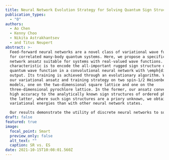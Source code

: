 ```yaml
---
title: Neural Network Evolution Strategy for Solving Quantum Sign Structures
publication_types:
  - "0"
authors:
  - Ao Chen
  - Kenny Choo
  - Nikita Astrakhantsev
  - and Titus Neupert
abstract: >-
  Feed-forward neural networks are a novel class of variational wave functions
  for correlated many-body quantum systems. Here, we propose a specific neural
  network ansatz suitable for systems with real-valued wave functions. Its
  characteristic is to encode the all-important rugged sign structure of a
  quantum wave function in a convolutional neural network with \emph{discrete}
  output. Its training is achieved through an evolutionary algorithm. We test
  our variational ansatz and training strategy on two spin-1/2 Heisenberg
  models, one on the two-dimensional square lattice and one on the
  three-dimensional pyrochlore lattice. In the former, our ansatz converges with
  high accuracy to the analytically known sign structures of ordered phases. In
  the latter, where such sign structures are a priory unknown, we obtain better
  variational energies than with other neural network states. 

  Our results demonstrate the utility of discrete neural networks to solve quantum many-body problems.
draft: false
featured: true
image:
  focal_point: Smart
  preview_only: false
  alt_text: ""
  caption: SR vs. ES
date: 2021-10-15T10:08:01.560Z
---
```

